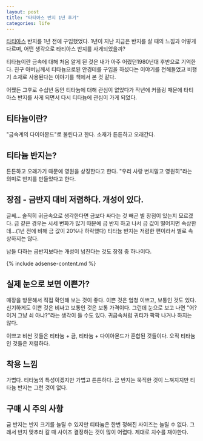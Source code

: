 ```yaml
---
layout: post
title: "타티아스 반지 1년 후기"
categories: life
---
```


[타티아스](http://www.tatias.com/) 반지를 1년 전에 구입했었다. 1년이 지난 지금은 반지를 살 때의 느낌과 어떻게 다르며, 어떤 생각으로 타티아스 반지를 사게되었을까?

티타늄이란 금속에 대해 처음 알게 된 것은 내가 아주 어렸던1980년대 후반으로 기억한다. 친구 아버님께서 티타늄으로된 안경테를 구입을 하셨다는 이야기를 전해들었고 비행기 소재로 사용된다는 이야기를 책에서 본 것 같다.

어쨌든 그후로 수십년 동안 티타늄에 대해 관심이 없었다가 작년에 커플링 때문에 타티아스 반지를 사게 되면서 다시 티타늄에 관심이 가게 되었다.

## 티타늄이란?

"금속계의 다이아몬드"로 불린다고 한다. 소재가 튼튼하고 오래간다.

## 티타늄 반지는?

튼튼하고 오래가기 때문에 영원을 상징한다고 한다. "우리 사랑 변치말고 영원히"라는 의미로 반지를 만들었다고 한다.

## 장점 - 금반지 대비 저렴하다. 개성이 있다.

글쎄... 솔직히 귀금속으로 생각한다면 금보다 싸다는 것 빼곤 별 장점이 있는지 모르겠다. 금 같은 경우는 시세 변화가 많기 때문에 금 반지 하고 나서 금 값이 떨어지면 속상한데...(1년 전에 비해 금 값이 20%나 하락했다) 티타늄 반지는 저렴한 편이라서 별로 속상하지는 않다.

남들 다하는 금반지보다는 개성이 넘친다는 것도 장점 중 하나이다.

{% include adsense-content.md %}

## 실제 눈으로 보면 이쁜가?

매장을 방문해서 직접 확인해 보는 것이 좋다. 이쁜 것은 엄청 이쁘고, 보통인 것도 있다. 신기하게도 이쁜 것은 비싸고 보통인 것은 보통 가격이다. 그런데 눈으로 보고 나면 "어? 이거 그냥 쇠 아냐?"라는 생각이 들 수도 있다. 귀금속처럼 귀티가 팍팍 나거나 하지는 않다.

이쁘고 비싼 것들은 티타늄 + 금, 티타늄 + 다이아몬드가 혼합된 것들이다. 오직 티타늄인 것들은 저렴하다.

## 착용 느낌
가볍다. 티타늄의 특성이겠지만 가볍고 튼튼하다. 금 반지는 묵직한 것이 느껴지지만 티타늄 반지는 그런 것이 없다.

## 구매 시 주의 사항
금 반지는 반지 크기를 늘릴 수 있지만 티타늄은 한번 정해진 사이즈는 늘릴 수 없다. 그래서 반지 맞추러 갈 때 사이즈 결정하는 것이 많이 어렵다. 제대로 치수를 재야한다.
